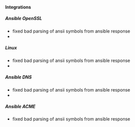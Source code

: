 
#### Integrations
##### Ansible OpenSSL
- fixed bad parsing of ansii symbols from ansible response
- 
##### Linux
- fixed bad parsing of ansii symbols from ansible response
- 
##### Ansible DNS
- fixed bad parsing of ansii symbols from ansible response
- 
##### Ansible ACME
- fixed bad parsing of ansii symbols from ansible response